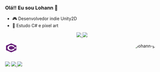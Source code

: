 ### Olá!! Eu sou Lohann 👋

- 🎮 Desenvolvedor indie Unity2D
- 📝 Estudo C# e pixel art

<div align="center">
  <a href="https://github.com/kohann13">
  <img height="180em" src="https://github-readme-stats.vercel.app/api?username=kohann&show_icons=true&theme=tokyonight&include_all_commits=true&count_private=true"/>
    
    
    
  <img height="180em" src="https://github-readme-stats.vercel.app/api/top-langs/?username=kohann13&layout=compact&langs_count=7&theme=tokyonight"/>
</div>
  <div style="display: inline_block"><br>
  <img align="center" alt="lohann-C#" height="30" width="40" src="https://raw.githubusercontent.com/devicons/devicon/master/icons/csharp/csharp-plain.svg">
  <img align="right" alt="lohann-pic" height="150" style="border-radius:50px;" src="https://i.pinimg.com/564x/f9/80/6a/f9806af5e5e2eab02a29c68d91c9415a.jpg">


    
    
</div>
  
  ##
  
<div> 
 <a href="https://discord.gg/cachorro sniper#2992" target="_blank"><img src="https://img.shields.io/badge/Discord-7289DA?style=for-the-badge&logo=discord&logoColor=white" target="_blank"></a> 
  <a href = "mailto:roquelohann@gmail.com"><img src="https://img.shields.io/badge/-Gmail-%23333?style=for-the-badge&logo=gmail&logoColor=white" target="_blank"</a>
  <a href="https://www.linkedin.com/in/lohann-roque-983b7a247/" target="_blank"><img src="https://img.shields.io/badge/-LinkedIn-%230077B5?style=for-the-badge&logo=linkedin&logoColor=white" target="_blank"></a> 
</div>
